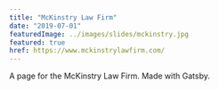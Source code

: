 ```yaml
---
title: "McKinstry Law Firm"
date: "2019-07-01"
featuredImage: ../images/slides/mckinstry.jpg
featured: true
href: https://www.mckinstrylawfirm.com/
---
```

A page for the McKinstry Law Firm. Made with Gatsby.
